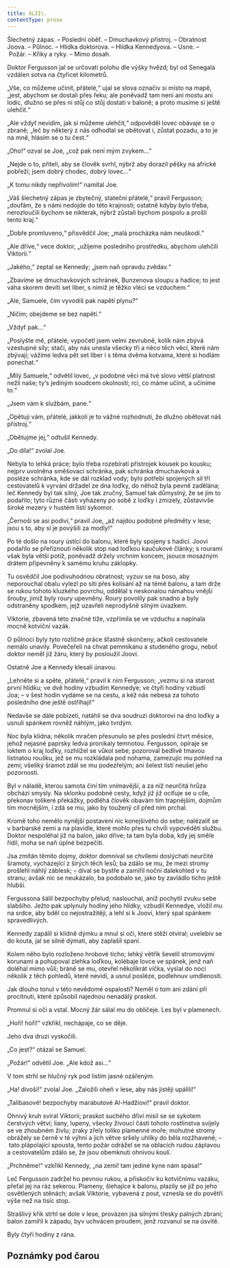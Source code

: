 ```yaml
---
title: XLII\.
contentType: prose
---
```


<section>

Šlechetný zápas. – Poslední oběť. – Dmuchavkový přístroj. – Obratnost Joova. – Půlnoc. – Hlídka doktorova. – Hlídka Kennedyova. – Usne. – Požár. – Křiky a ryky. – Mimo dosah.

Doktor Fergusson jal se určovati polohu dle výšky hvězd; byl od Senegala vzdálen sotva na čtyřicet kilometrů.

„Vše, co můžeme učinit, přátelé,“ ujal se slova označiv si místo na mapě, „jest, abychom se dostali přes řeku; ale poněvadž tam není ani mostu ani lodic, dlužno se přes ni stůj co stůj dostati v baloně; a proto musíme si ještě ulehčit.“

„Ale vždyť nevidím, jak si můžeme ulehčit,“ odpověděl lovec obávaje se o zbraně; „leč by některý z nás odhodlal se obětovat i, zůstat pozadu, a to je na mně, hlásím se o tu čest.“

„Oho!“ ozval se Joe, „což pak není mým zvykem…“

„Nejde o to, příteli, aby se člověk svrhl, nýbrž aby dorazil pěšky na africké pobřeží; jsem dobrý chodec, dobrý lovec…“

„K tomu nikdy nepřivolím!“ namítal Joe.

„Váš šlechetný zápas je zbytečný, stateční přátelé,“ pravil Fergusson; „doufám, že s námi nedojde do této krajnosti; ostatně kdyby bylo třeba, nerozloučili bychom se nikterak, nýbrž zůstali bychom pospolu a prošli tento kraj.“

„Dobře promluveno,“ přisvědčil Joe; „malá procházka nám neuškodí.“

„Ale dříve,“ vece doktor, „užijeme posledního prostředku, abychom ulehčili Viktorii.“

„Jakého,“ zeptal se Kennedy; „jsem naň opravdu zvědav.“

„Zbavíme se dmuchavkových schránek, Bunzenova sloupu a hadice; to jest váha skorem devíti set liber, s nimiž je těžko vléci se vzduchem.“

„Ale, Samuele, čím vyvodíš pak napětí plynu?“

„Ničím; obejdeme se bez napětí.“

„Vždyť pak…“

„Poslyšte mě, přátelé; vypočetl jsem velmi zevrubně, kolik nám zbývá vzestupné síly; stačí, aby nás unesla všecky tři a něco těch věcí, které nám zbývají; vážíme ledva pět set liber i s těma dvěma kotvama, které si hodlám ponechat.“

„Milý Samuele,“ odvětil lovec, „v podobné věci má tvé slovo větší platnost nežli naše; ty‘s jediným soudcem okolností; rci, co máme učinit, a učiníme to.“

„Jsem vám k službám, pane.“

„Opětuji vám, přátelé, jakkoli je to vážné rozhodnutí, že dlužno obětovat náš přístroj.“

„Obětujme jej,“ odtušil Kennedy.

„Do díla!“ zvolal Joe.

Nebyla to lehká práce; bylo třeba rozebírati přístrojek kousek po kousku; nejprv uvolněna směšovací schránka, pak schránka dmuchavková a posléze schránka, kde se dál rozklad vody; bylo potřebí spojených sil tří cestovatelů k vyrvání držadel ze dna loďky, do něhož byla pevně zadělána; leč Kennedy byl tak silný, Joe tak zručný, Samuel tak důmyslný, že se jim to podařilo; tyto různé části vyházeny po sobě z loďky i zmizely, zůstavivše široké mezery v hustém listí sykomor.

„Černoši se asi podiví,“ pravil Joe, „až najdou podobné předměty v lese; jsou s to, aby si je povýšili za modly!“

Po té došlo na roury ústící do balonu, které byly spojeny s hadicí. Joovi podařilo se přeříznouti několik stop nad loďkou kaučukové články; s rourami však byla větší potíž, poněvadž držely vrchním koncem, jsouce mosazným drátem připevněny k samému kruhu záklopky.

Tu osvědčil Joe podivuhodnou obratnost; vyzuv se na boso, aby neporouchal obalu vylezl po síti přes kolísání až na témě balonu, a tam drže se rukou tohoto kluzkého povrchu, oddělal s neskonalou námahou vnější šrouby, jimiž byly roury upevněny. Roury povolily pak snadno a byly odstraněny spodkem, jejž uzavřeli neprodyšně silným úvazkem.

Viktorie, zbavená této značné tíže, vzpřímila se ve vzduchu a napínala mocně kotviční vazák.

O půlnoci byly tyto rozličné práce šťastně skončeny, ačkoli cestovatele nemálo unavily. Povečeřeli na chvat pemmikanu a studeného grogu, neboť doktor neměl již žáru, který by posloužil Joovi.

Ostatně Joe a Kennedy klesali únavou.

„Lehněte si a spěte, přátelé,“ pravil k nim Fergusson; „vezmu si na starost první hlídku; ve dvě hodiny vzbudím Kennedye; ve čtyři hodiny vzbudí Joa; – v šest hodin vydáme se na cestu, a kéž nás nebesa za tohoto posledního dne ještě ostříhají!“

Nedavše se dále pobízeti, natáhli se dva soudruzi doktorovi na dno loďky a usnuli spánkem rovněž náhlým, jako tvrdým.

Noc byla klidna; několik mračen přesunulo se přes poslední čtvrt měsíce, jehož nejasné paprsky ledva pronikaly temnotou. Fergusson, opíraje se loktem o kraj loďky, rozhlížel se vůkol sebe; pozoroval bedlivě tmavou listnatou roušku, jež se mu rozkládala pod nohama, zamezujíc mu pohled na zemi; všeliký šramot zdál se mu podezřelým; ani šelest listí neušel jeho pozornosti.

Byl v náladě, kterou samota činí tím vnímavější, a za níž neurčitá hrůza obchází smysly. Na sklonku podobné cesty, když již již ociťuje se u cíle, překonav tolikeré překážky, podléhá člověk obavám tím trapnějším, dojmům tím mocnějším, i zdá se mu, jako by toužený cíl před ním prchal.

Kromě toho nemělo nynější postavení nic konejšivého do sebe; nalézaliť se v barbarské zemi a na plavidle, které mohlo přes tu chvíli vypověděti službu. Doktor nespoléhal již na balon, jako dříve; ta tam byla doba, kdy jej směle řídil, moha se naň úplné bezpečiti.

Jsa zmítán těmito dojmy, doktor domníval se chvílemi doslýchati neurčité šramoty, vycházející z širých těch lesů; ba zdálo se mu, že mezi stromy prošlehl náhlý záblesk; – díval se bystře a zamířil noční dalekohled v tu stranu; avšak nic se neukázalo, ba podobalo se, jako by zavládlo ticho ještě hlubší.

Fergussona šálil bezpochyby přelud; naslouchal, aniž pochytil zvuku sebe slabšího. Ježto pak uplynuly hodiny jeho hlídky, vzbudil Kennedye, vložil mu na srdce, aby bděl co nejostražitěji, a lehl si k Joovi, který spal spánkem spravedlivých.

Kennedy zapálil si klidně dýmku a mnul si oči, které stěží otvíral; uvelebiv se do kouta, jal se silně dýmati, aby zaplašil spaní.

Kolem něho bylo rozloženo hrobové ticho; lehký větřík ševelil stromovými korunami a pohupoval zlehka loďkou, kolébaje lovce ve spánek, jenž naň doléhal mimo vůli; bráně se mu, otevřel několikrát víčka, vyslal do noci několik z těch pohledů, které nevidí, a usnul posléze, podlehnuv umdlenosti.

Jak dlouho tonul v této nevědomé ospalosti? Neměl o tom ani zdání při procitnutí, které způsobil najednou nenadálý praskot.

Promnul si oči a vstal. Mocný žár sálal mu do obličeje. Les byl v plamenech.

„Hoří! hoří!“ vzkřikl, nechápaje, co se děje.

Jeho dva druzi vyskočili.

„Co jest?“ otázal se Samuel.

„Požár!“ odvětil Joe. „Ale kdož asi…“

V tom strhl se hlučný ryk pod listím jasné ozářeným.

„Ha! divoši!“ zvolal Joe. „Založili oheň v lese, aby nás jistěji upálili!“

„Talibasové! bezpochyby marabutové Al-Hadžiovi!“ pravil doktor.

Ohnivý kruh svíral Viktorii; praskot suchého dříví mísil se se sykotem čerstvých větví; liany, lupeny, všecky živoucí části tohoto rostlinstva svíjely se ve zhoubném živlu; zraky zřely toliko plamenné moře; mohutné stromy obrážely se černě v té výhni a jich větve sršely uhlíky do běla rozžhavené; – tato plápolající spousta, tento požár odrážel se na oblacích rudou záplavou a cestovatelům zdálo se, že jsou obemknuti ohnivou koulí.

„Prchněme!“ vzkřikl Kennedy, „na zemi! tam jediné kyne nám spása!“

Leč Fergusson zadržel ho pevnou rukou, a přiskočiv ku kotvičnímu vazáku, přeťal jej na ráz sekerou. Plameny, šlehajíce k balonu, plazily se již po jeho osvětlených stěnách; avšak Viktorie, vybavená z pout, vznesla se do povětří výše než na tisíc stop.

Strašlivý křik strhl se dole v lese, provázen jsa silnými třesky palných zbraní; balon zamířil k západu, byv uchvácen proudem, jenž rozvanul se na úsvitě.

Byly čtyři hodiny z rána.

</section>

## Poznámky pod čarou

[^1]: Mincovna v Londýně.

[^2]: Asi 30.000 zl. r. m.

[^3]: Velitel menšího oddílu loďstva.

[^4]: Ve zprávách královské zeměpisné společnosti londýnské.

[^5]: Penny – anglický peníz v ceně asi 5 krejcarů r. m.

[^6]: Věrověštecký oznamovatel.

[^7]: Auld Reekie, přezdívka Edinburku.

[^8]: Asi pět stop osm palců.

[^9]: Hlavní nádraží.

[^10]: Blázinec v Londýně.

[^11]: Čti: seduič —řízky chleba s máslem proložené masem.

[^12]: 692 kilometrů.

[^13]: Rozumí se poledník anglický, procházející hvězdárnu greenwichskou.

[^14]: Správně: Tabora.

[^15]: Ministerstvo zahraničných věcí.

[^16]: Po odjezdu doktora Fergussona vešlo ve známost, že pan z Heuglinů pro jakési neshody dal se jinou cestou, než která byla vytčena výpravě, jejíž velení svěřeno panu Munzigerovi.

[^17]: Zoologická zahrada.

[^18]: Jižní předměstí londýnské.

[^19]: Anglický stříbrňák v ceně asi 3 našich korun.

[^20]: 1661 krychlových metrů.

[^21]: Tento rozměr není nijak neobyčejný: sestrojilť roku 1784 Montgolfier v Lyoně balon, jenž obsahoval 340.000 krychlových stop čili 20.000 krychlových metrův a unesl váhu 20 tun neb asi 20.000 kilogramů.

[^22]: Gallon rovná se asi 41/2 litru.

[^23]: Dělo s krátkou hlavní.

[^24]: Třetí měsíc v někdejším novofrancouzském kalendáři, ode dne 21. listopadu do 20. prosince.

[^25]: Čti: Džin — borovička.

[^26]: 10° stodílových. Plyny roztahují se o 1/267 svého objemu 1° stodílovým.

[^27]: Tak říkají negři krupobití.

[^28]: Asi pět centimetrů. Na sto metrů výšky činí klesnutí skoro centimetr.

[^29]: U znamená zemi v tamějším jazyku.

[^30]: Dle nejnovějších objevů v Africe.

[^31]: Zřídla nilská čili všeobecný přehled poříčí této řeky a jejího hlavního toku s dějinami nilských výzkumův od Th. dra. Charlesa Bekea.

[^32]: Vysoké hory na ostrově Martinice v Západní Indii.

[^33]: Lovec, střelec.

[^34]: 14° stodílných.

[^35]: Náčelník karavany.

[^36]: Silná skotská neb irská ječná kořalka.

[^37]: Guinea (čti giný)— bývalý angl. zlaťák v ceně asi 25 korun.

[^38]: Ňanza znamená jezero.

[^39]: Byzantský učenec považoval Neilos za jméno arithmetické. N značilo 50, E 5, I 10, L 30, O 70, S 200, což činí počet ročních dní.

[^40]: Pověst vypráví, že se třese, jakmile na ni vstoupí noha musulmanova.

[^41]: Mamutové stromy, druh amerických jedlí.

[^42]: Asi 13 a půl litru.

[^43]: 50 proc. stodílných.

[^44]: 70° stodílových.

[^45]: 45° stodílných.

[^46]: 60° stodílných.

[^47]: 69° stodílných.

[^48]: Méry.

[^49]: Úžlabí rokle.

[^50]: 100° stodílných.

[^51]: Od odjezdu doktorova došly z El Obeida od pana Munzingera, nového náčelníka výpravy, dopisy, z nichž na neštěstí vysvítá nade vší pochybnost smrt Vogelova.

[^52]: Široká zátoka, do níž ústí řeka Forth.

[^53]: Sto dvacet korun.

[^54]: Poledník pařížský.

[^55]: Možná, že doktor Fergusson jsa Angličan nadsazuje; nicméně dlužno uznati, že René Caillié netěší se ve Francii mezi cestovateli slávě hodné jeho obětovosti a odvahy.

[^56]: 100° stodílných.

[^57]: Dick a Joe značí zdrobněle Richarda a Josefa.
